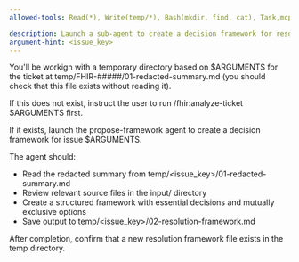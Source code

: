 ```yaml
---
allowed-tools: Read(*), Write(temp/*), Bash(mkdir, find, cat), Task,mcp__fhir-jira__get_issue_details, mcp__fhir-jira__search_by_keywords

description: Launch a sub-agent to create a decision framework for resolving a FHIR ticket
argument-hint: <issue_key>
---
```


You'll be workign with a temporary directory based on $ARGUMENTS for the ticket at temp/FHIR-#####/01-redacted-summary.md  (you should check that this file exists without reading it).

If this does not exist, instruct the user to run /fhir:analyze-ticket $ARGUMENTS first.

If it exists, launch the propose-framework agent to create a decision framework for issue $ARGUMENTS.

The agent should:
- Read the redacted summary from temp/<issue_key>/01-redacted-summary.md
- Review relevant source files in the input/ directory
- Create a structured framework with essential decisions and mutually exclusive options
- Save output to temp/<issue_key>/02-resolution-framework.md

After completion, confirm that a new resolution framework file exists in the temp directory.
